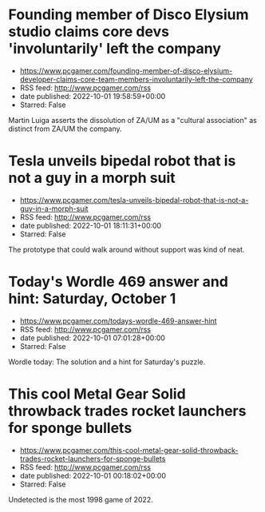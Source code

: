 # Founding member of Disco Elysium studio claims core devs 'involuntarily' left the company
 - https://www.pcgamer.com/founding-member-of-disco-elysium-developer-claims-core-team-members-involuntarily-left-the-company
 - RSS feed: http://www.pcgamer.com/rss
 - date published: 2022-10-01 19:58:59+00:00
 - Starred: False

Martin Luiga asserts the dissolution of ZA/UM as a "cultural association" as distinct from ZA/UM the company.

# Tesla unveils bipedal robot that is not a guy in a morph suit
 - https://www.pcgamer.com/tesla-unveils-bipedal-robot-that-is-not-a-guy-in-a-morph-suit
 - RSS feed: http://www.pcgamer.com/rss
 - date published: 2022-10-01 18:11:31+00:00
 - Starred: False

The prototype that could walk around without support was kind of neat.

# Today's Wordle 469 answer and hint: Saturday, October 1
 - https://www.pcgamer.com/todays-wordle-469-answer-hint
 - RSS feed: http://www.pcgamer.com/rss
 - date published: 2022-10-01 07:01:28+00:00
 - Starred: False

Wordle today: The solution and a hint for Saturday's puzzle.

# This cool Metal Gear Solid throwback trades rocket launchers for sponge bullets
 - https://www.pcgamer.com/this-cool-metal-gear-solid-throwback-trades-rocket-launchers-for-sponge-bullets
 - RSS feed: http://www.pcgamer.com/rss
 - date published: 2022-10-01 00:18:02+00:00
 - Starred: False

Undetected is the most 1998 game of 2022.
